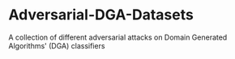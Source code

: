 # Adversarial-DGA-Datasets
A collection of different adversarial attacks on Domain Generated Algorithms' (DGA) classifiers
